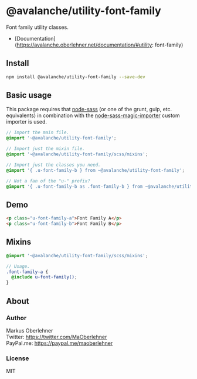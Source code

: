 # @avalanche/utility-font-family
Font family utility classes.

- [Documentation](https://avalanche.oberlehner.net/documentation/#utility: font-family)

## Install
```bash
npm install @avalanche/utility-font-family --save-dev
```

## Basic usage
This package requires that [node-sass](https://github.com/sass/node-sass) (or one of the grunt, gulp, etc. equivalents) in combination with the [node-sass-magic-importer](https://github.com/maoberlehner/node-sass-magic-importer) custom importer is used.

```scss
// Import the main file.
@import '~@avalanche/utility-font-family';

// Import just the mixin file.
@import '~@avalanche/utility-font-family/scss/mixins';

// Import just the classes you need.
@import '{ .u-font-family-b } from ~@avalanche/utility-font-family';

// Not a fan of the "u-" prefix?
@import '{ .u-font-family-b as .font-family-b } from ~@avalanche/utility-font-family';
```

## Demo
```html
<p class="u-font-family-a">Font Family A</p>
<p class="u-font-family-b">Font Family B</p>
```

## Mixins
```scss
@import '~@avalanche/utility-font-family/scss/mixins';

// Usage.
.font-family-a {
  @include u-font-family();
}
```

## About
### Author
Markus Oberlehner  
Twitter: https://twitter.com/MaOberlehner  
PayPal.me: https://paypal.me/maoberlehner

### License
MIT
